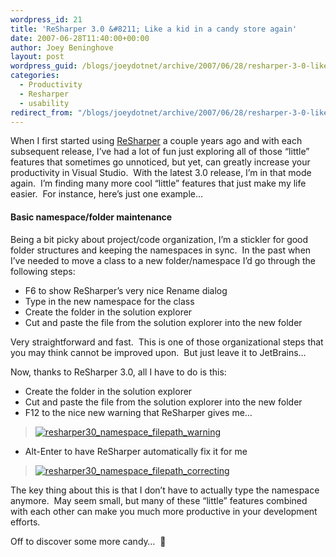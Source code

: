 ```yaml
---
wordpress_id: 21
title: 'ReSharper 3.0 &#8211; Like a kid in a candy store again'
date: 2007-06-28T11:40:00+00:00
author: Joey Beninghove
layout: post
wordpress_guid: /blogs/joeydotnet/archive/2007/06/28/resharper-3-0-like-a-kid-in-a-candy-store-again.aspx
categories:
  - Productivity
  - Resharper
  - usability
redirect_from: "/blogs/joeydotnet/archive/2007/06/28/resharper-3-0-like-a-kid-in-a-candy-store-again.aspx/"
---
```

When I first started using [ReSharper](http://www.jetbrains.com/resharper/) a couple years ago and with each subsequent release, I&#8217;ve had a lot of fun just exploring all of those &#8220;little&#8221; features that sometimes go unnoticed, but yet, can greatly increase your productivity in Visual Studio.&nbsp; With the latest 3.0 release, I&#8217;m in that mode again.&nbsp; I&#8217;m finding many more cool &#8220;little&#8221; features that just make my life easier.&nbsp; For instance, here&#8217;s just one example&#8230;

#### Basic namespace/folder maintenance

Being a bit picky about project/code organization, I&#8217;m a stickler for good folder structures and keeping the namespaces in sync.&nbsp; In the past when I&#8217;ve needed to move a class to a new folder/namespace I&#8217;d go through the following steps:

  * F6 to show ReSharper&#8217;s very nice Rename dialog 
  * Type in the new namespace for the class 
  * Create the folder in the solution explorer 
  * Cut and paste the file from the solution explorer into the new folder

Very straightforward and fast.&nbsp; This is one of those organizational steps that you may think cannot be improved upon.&nbsp; But just leave it to JetBrains&#8230;

Now, thanks to ReSharper 3.0, all I have to do is this:

  * Create the folder in the solution explorer 
  * Cut and paste the file from the solution explorer into the new folder 
  * F12 to the nice new warning that ReSharper gives me&#8230;

> [<img src="http://static.flickr.com/1142/648818009_539365eded.jpg" alt="resharper30_namespace_filepath_warning" border="0" />](http://www.flickr.com/photos/74595743@N00/648818009/ "resharper30_namespace_filepath_warning")

  * Alt-Enter to have ReSharper automatically fix it for me

> [<img src="http://static.flickr.com/1223/648818081_e3957db4fb.jpg" alt="resharper30_namespace_filepath_correcting" border="0" />](http://www.flickr.com/photos/74595743@N00/648818081/ "resharper30_namespace_filepath_correcting")

The key thing about this is that I don&#8217;t have to actually type the namespace anymore.&nbsp; May seem small, but many of these &#8220;little&#8221; features combined with each other can make you much more productive in your development efforts.

Off to discover some more candy&#8230;&nbsp; 🙂